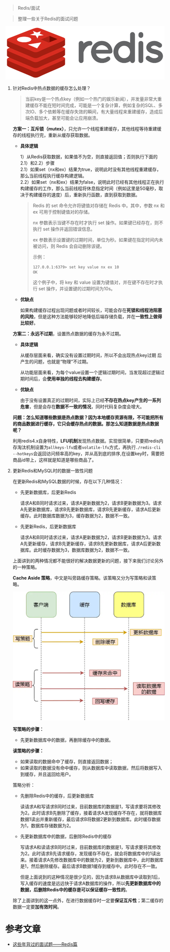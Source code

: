 > Redis/面试

> 整理一些关于Redis的面试问题

<img src="../../assert/Redis_Logo.svg" align=center/>

1. 针对Redis中热点数据的缓存怎么处理？

    > 当前key是一个热点key（例如一个热门的娱乐新闻），并发量非常大重建缓存不能在短时间完成，可能是一个复杂计算，例如复杂的SQL、多次IO、多个依赖等在缓存失效的瞬间，有大量线程来重建缓存，造成后端负载加大，甚至可能会让应用崩溃。

    **方案一：互斥锁（mutex）**，只允许一个线程重建缓存，其他线程等待重建缓存的线程执行完，重新从缓存获取数据。

    * **具体逻辑**

        1）从Redis获取数据，如果值不为空，则直接返回值；否则执行下面的2.1）和2.2）步骤   
            2.1）如果set（nx和ex）结果为true，说明此时没有其他线程重建缓存， 那么当前线程执行缓存构建逻辑。  
            2.2）如果set（nx和ex）结果为false，说明此时已经有其他线程正在执行构建缓存的工作，那么当前线程将休息指定时间（例如这里是50毫秒，取决于构建缓存的速度）后，重新执行函数，直到获取到数据。

        > Redis 的 set 命令允许将键值对存储在 Redis 中。其中，参数 nx 和 ex 可用于控制键值对的存储。
        >
        > nx 参数表示当键不存在时才执行 set 操作。如果键已经存在，则不执行 set 操作并返回错误信息。
        >
        > ex 参数表示设置键的过期时间，单位为秒。如果键在指定时间内未被访问，则 Redis 会自动删除该键。
        >
        > 示例：
        >
        > ```shell
        > 127.0.0.1:6379> set key value nx ex 10
        > OK
        > ```
        >
        > 这个例子中，将 key 和 value 设置为键值对，并在键不存在时才执行 set 操作，并设置键的过期时间为10s。

    * **优缺点**

        如果构建缓存过程出现问题或者时间较长，可能会存在**死锁和线程池阻塞的风险**，但是这种方法能够较好地降低后端存储负载，并在**一致性上做得比较好**。

    **方案二：永远不过期**，设置热点数据的缓存为永不过期。

    * **具体逻辑**

        从缓存层面来看，确实没有设置过期时间，所以不会出现热点key过期 后产生的问题，也就是“物理”不过期。

        从功能层面来看，为每个value设置一个逻辑过期时间，当发现超过逻辑过期时间后，会**使用单独的线程去构建缓存**。

    * **优缺点**

        由于没有设置真正的过期时间，实际上已经**不存在热点key产生的一系列危害**，但是会存在**数据不一致的情况**，同时代码复杂度会增大。

    **问题：怎么知道哪些数据是热点数据？因为本地缓存资源有限，不可能把所有的商品数据进行缓存，它只会缓存热点的数据。那怎么知道数据是热点数据呢？**

    利用redis4.x自身特性，**LFU机制**发现热点数据。实现很简单，只要把redis内存淘汰机制设置为`allkeys-lfu`或者`volatile-lfu`方式，再执行`./redis-cli --hotkeys`会返回访问频率高的key，并从高到底的排序,在设置key时，需要把商品id带上，这样就是知道是哪些商品了。
    
1. 更新Redis和MySQL时的数据一致性问题

    在更新Redis和MySQL数据的时候，存在以下几种情况：

    * 先更新数据库，后更新Redis

        请求A和B同时请求过来，请求A更新数据为2，请求B更新数据为3。请求A先更新数据库，请求B先更新数据库，请求B先更新缓存，请求A后更新缓存。此时数据库数据为3，缓存数据为2，数据不一致。

    * 先更新Redis，后更新数据库
    
        请求A和B同时请求过来，请求A更新数据为2，请求B更新数据为3。请求A先更新缓存，请求B先更新缓存，请求B先更新数据库，请求A后更新数据库。此时缓存数据为3，数据库数据为2，数据不一致。

    上面讲到的两种情况都不能很好的解决数据更新的问题，接下来我们讨论另外的一种策略。
    
    **Cache Aside 策略**，中文是叫旁路缓存策略。该策略又分为写策略和读策略。
    
    ![](../../assert/旁路策略.webp)
    
    **写策略的步骤：**
    
    - 先更新数据库中的数据，再删除缓存中的数据。
    
    **读策略的步骤：**
    
    - 如果读取的数据命中了缓存，则直接返回数据；
    - 如果读取的数据没有命中缓存，则从数据库中读取数据，然后将数据写入到缓存，并且返回给用户。

    策略分析：

    * 先删除Redis中的缓存，后更新数据库

        读请求A和写请求B同时过来，目前数据库的数据是1，写请求要将其修改为2。此时请求B先删除了缓存，接着请求A发现缓存不存在，就将数据库数据1读出并重新缓存，最后请求B将数据2更新到数据库。此时缓存数据为1，数据库存储数据为2。

    * 先更新数据库中的数据，后删除Redis中的缓存

        写请求A和读请求B同时过来，目前数据库的数据是1，写请求要将其修改为2。此时请求B先请求缓存，发现缓存不存在，就会将数据库中的1读出来。接着请求A先修改数据库中的数据为2，更新到数据库中，此时数据库是1，然后删除缓存。最后请求B数据1缓存到缓存中。此时存在不一致。

        但是上面说到的这种情况是很少见的，因为请求B从数据库中读取到1后，写入缓存的速度是远远快于请求A数据库的操作，所以**先更新数据库中的数据，后删除Redis中的缓存是可以保证缓存一致性的**。

    除了上面讲到的这一点外，在进行数据缓存时一定要**保证互斥性**；第二缓存的数据一定要**加有效时间**。

# 参考文章

* [这些年背过的面试题——Redis篇](https://mp.weixin.qq.com/s/8-Lf5KiyclW77uQwrYDTCw)